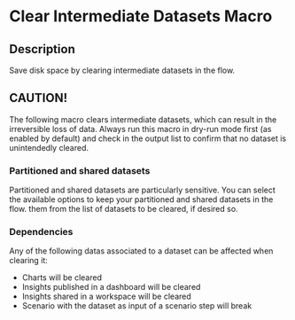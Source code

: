 # Clear Intermediate Datasets Macro

## Description
Save disk space by clearing intermediate datasets in the flow.

## CAUTION!
The following macro clears intermediate datasets, which can result in the irreversible loss of data.
Always run this macro in dry-run mode first (as enabled by default) and check in the output list to 
confirm that no dataset is unintendedly cleared.

### Partitioned and shared datasets
Partitioned and shared datasets are particularly sensitive. You can select the available options to keep your partitioned and shared datasets in the flow. 
them from the list of datasets to be cleared, if desired so.

### Dependencies
Any of the following datas associated to a dataset can be affected when clearing it:
- Charts will be cleared
- Insights published in a dashboard will be cleared
- Insights shared in a workspace will be cleared
- Scenario with the dataset as input of a scenario step will break 
